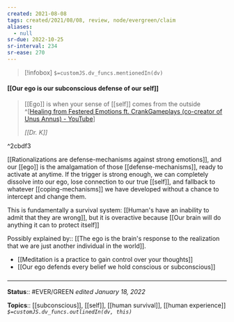 ```yaml
---
created: 2021-08-08
tags: created/2021/08/08, review, node/evergreen/claim
aliases:
  - null
sr-due: 2022-10-25
sr-interval: 234
sr-ease: 270
---
```

> [!infobox]
`$=customJS.dv_funcs.mentionedIn(dv)`

#### [[Our ego is our subconscious defense of our self]] 

> [[Ego]] is when your sense of [[self]] comes from the outside 
> ^[[Healing from Festered Emotions ft. CrankGameplays (co-creator of Unus Annus) - YouTube](https://youtu.be/sXGhT4pJcj8?t=5255)]
> 
> <cite>[[Dr. K]]</cite>

^2cbdf3

[[Rationalizations are defense-mechanisms against strong emotions]], and our [[ego]] is the amalgamation of those [[defense-mechanisms]], ready to activate at anytime. If the trigger is strong enough, we can completely dissolve into our ego, lose connection to our true [[self]], and fallback to whatever [[coping-mechanisms]] we have developed without a chance to intercept and change them.

This is fundamentally a survival system: [[Human's have an inability to admit that they are wrong]], but it is overactive because [[Our brain will do anything it can to protect itself]]

Possibly
explained by:: [[The ego is the brain's response to the realization that we are just another individual in the world]].

- [[Meditation is a practice to gain control over your thoughts]]
- [[Our ego defends every belief we hold conscious or subconscious]]

### <hr class="footnote"/>

**Status**:: #EVER/GREEN 
*edited January 18, 2022*

**Topics**:: [[subconscious]], [[self]], [[human survival]], [[human experience]]
*`$=customJS.dv_funcs.outlinedIn(dv, this)`*
